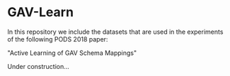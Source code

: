 # GAV-Learn
In this repository we include the datasets that are used in the experiments of the following PODS 2018 paper:

"Active Learning of GAV Schema Mappings"

Under construction...


